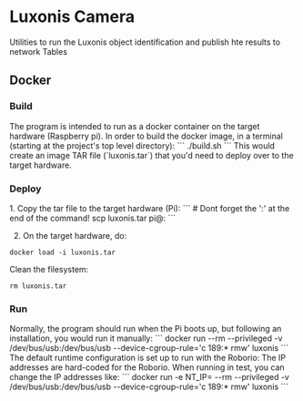 # Luxonis Camera
Utilities to run the Luxonis object identification and publish hte results to network Tables

<H2>Docker</H2>
<H3>Build</H3>
The program is intended to run as a docker container on the target hardware (Raspberry pi).
In order to build the docker image, in a terminal (starting at the project's top level directory):
```
./build.sh
```
This would create an image TAR file (`luxonis.tar`) that you'd need to deploy over to the target hardware.

<H3>Deploy</H3>
1. Copy the tar file to the target hardware (Pi):
```
# Dont forget the ':' at the end of the command!
scp luxonis.tar pi@<Pi.IP.address>:
```

2. On the target hardware, do:
```
docker load -i luxonis.tar
```
Clean the filesystem:
```
rm luxonis.tar
```
<H3>Run</H3>
Normally, the program should run when the Pi boots up, but following an installation, you would run it manually:
```
docker run --rm --privileged -v /dev/bus/usb:/dev/bus/usb --device-cgroup-rule='c 189:* rmw' luxonis
```
The default runtime configuration is set up to run with the Roborio: The IP addresses are hard-coded for the Roborio.
When running in test, you can change the IP addresses like:
```
docker run -e NT_IP=<ip.address> --rm --privileged -v /dev/bus/usb:/dev/bus/usb --device-cgroup-rule='c 189:* rmw' luxonis 
```
